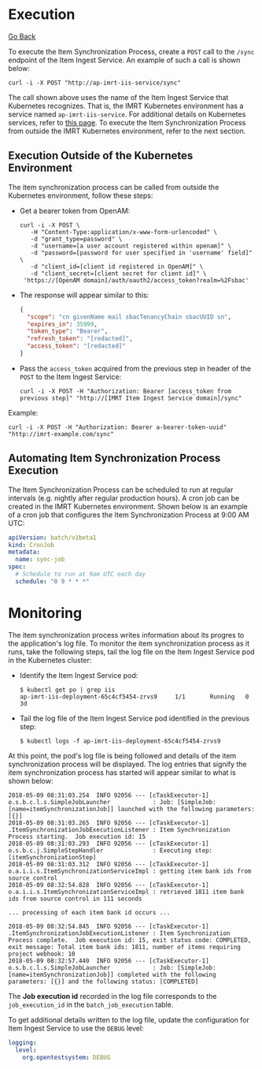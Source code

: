 # Execution

[Go Back](../../README.md)

To execute the Item Synchronization Process, create a `POST` call to the `/sync` endpoint of the Item Ingest Service.  An example of such a call is shown below:

```
curl -i -X POST "http://ap-imrt-iis-service/sync"
```

The call shown above uses the name of the Item Ingest Service that Kubernetes recognizes.  That is, the IMRT Kubernetes environment has a service named `ap-imrt-iis-service`.  For additional details on Kubernetes services, refer to [this page](https://kubernetes.io/docs/concepts/services-networking/service/).  To execute the Item Synchronization Process from outside the IMRT Kubernetes environment, refer to the next section.

## Execution Outside of the Kubernetes Environment
The item synchronization process can be called from outside the Kubernetes environment, follow these steps:

* Get a bearer token from OpenAM:

    ```
    curl -i -X POST \
       -H "Content-Type:application/x-www-form-urlencoded" \
       -d "grant_type=password" \
       -d "username=[a user account registered within openam]" \
       -d "password=[password for user specified in 'username' field]" \
       -d "client_id=[client id registered in OpenAM]" \
       -d "client_secret=[client secret for client id]" \
     'https://[OpenAM domain]/auth/oauth2/access_token?realm=%2Fsbac'
    ```

* The response will appear similar to this:

    ```json
    {
      "scope": "cn givenName mail sbacTenancyChain sbacUUID sn",
      "expires_in": 35999,
      "token_type": "Bearer",
      "refresh_token": "[redacted]",
      "access_token": "[redacted]"
    }
    ```

* Pass the `access_token` acquired from the previous step in header of the `POST` to the Item Ingest Service:

    ```
    curl -i -X POST -H "Authorization: Bearer [access_token from previous step]" "http://[IMRT Item Ingest Service domain]/sync"
    ```

Example:

```
curl -i -X POST -H "Authorization: Bearer a-bearer-token-uuid" "http://imrt-example.com/sync"
```

## Automating Item Synchronization Process Execution
The Item Synchronization Process can be scheduled to run at regular intervals (e.g. nightly after regular production hours).  A cron job can be created in the IMRT Kubernetes environment.  Shown below is an example of a cron job that configures the Item Synchronization Process at 9:00 AM UTC:

```yaml
apiVersion: batch/v1beta1
kind: CronJob
metadata:
  name: sync-job
spec:
  # Schedule to run at 9am UTC each day
  schedule: "0 9 * * *"
```

# Monitoring
The item synchronization process writes information about its progres to the application's log file.  To monitor the item synchronization process as it runs, take the following steps, tail the log file on the Item Ingest Service pod in the Kubernetes cluster:

* Identify the Item Ingest Service pod:

    ```
    $ kubectl get po | grep iis
    ap-imrt-iis-deployment-65c4cf5454-zrvs9     1/1       Running   0          3d

    ```

* Tail the log file of the Item Ingest Service pod identified in the previous step:

    ```
    $ kubectl logs -f ap-imrt-iis-deployment-65c4cf5454-zrvs9
    ```

At this point, the pod's log file is being followed and details of the item synchronization process will be displayed.  The log entries that signify the item synchronization process has started will appear similar to what is shown below:

```
2018-05-09 08:31:03.254  INFO 92056 --- [cTaskExecutor-1] o.s.b.c.l.s.SimpleJobLauncher            : Job: [SimpleJob: [name=itemSynchronizationJob]] launched with the following parameters: [{}]
2018-05-09 08:31:03.265  INFO 92056 --- [cTaskExecutor-1] .ItemSynchronizationJobExecutionListener : Item Synchronization Process starting.  Job execution id: 15
2018-05-09 08:31:03.293  INFO 92056 --- [cTaskExecutor-1] o.s.b.c.j.SimpleStepHandler              : Executing step: [itemSynchronizationStep]
2018-05-09 08:31:03.312  INFO 92056 --- [cTaskExecutor-1] o.a.i.i.s.ItemSynchronizationServiceImpl : getting item bank ids from source control
2018-05-09 08:32:54.828  INFO 92056 --- [cTaskExecutor-1] o.a.i.i.s.ItemSynchronizationServiceImpl : retrieved 1811 item bank ids from source control in 111 seconds

... processing of each item bank id occurs ...

2018-05-09 08:32:54.845  INFO 92056 --- [cTaskExecutor-1] .ItemSynchronizationJobExecutionListener : Item Synchronization Process complete.  Job execution id: 15, exit status code: COMPLETED, exit message: Total item bank ids: 1811, number of items requiring project webhook: 10
2018-05-09 08:32:57.440  INFO 92056 --- [cTaskExecutor-1] o.s.b.c.l.s.SimpleJobLauncher            : Job: [SimpleJob: [name=itemSynchronizationJob]] completed with the following parameters: [{}] and the following status: [COMPLETED]
```

The **Job execution id** recorded in the log file corresponds to the `job_execution_id` in the `batch_job_execution` table.

To get additional details written to the log file, update the configuration for Item Ingest Service to use the `DEBUG` level:

```yaml
logging:
  level:
    org.opentestsystem: DEBUG
```
